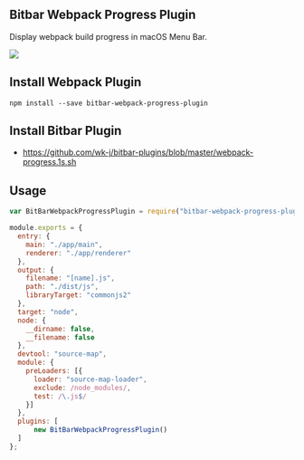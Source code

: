 ## Bitbar Webpack Progress Plugin

Display webpack build progress in macOS Menu Bar.

![](https://github.com/wk-j/bitbar-webpack-progress-plugin/raw/master/screen/progress.png)

## Install Webpack Plugin

`npm install --save bitbar-webpack-progress-plugin`

## Install Bitbar Plugin

- https://github.com/wk-j/bitbar-plugins/blob/master/webpack-progress.1s.sh

## Usage

```javascript
var BitBarWebpackProgressPlugin = require("bitbar-webpack-progress-plugin");

module.exports = {
  entry: {
    main: "./app/main",
    renderer: "./app/renderer"
  },
  output: {
    filename: "[name].js",
    path: "./dist/js",
    libraryTarget: "commonjs2"
  },
  target: "node",
  node: {
    __dirname: false,
    __filename: false
  },
  devtool: "source-map",
  module: {
    preLoaders: [{
      loader: "source-map-loader",
      exclude: /node_modules/,
      test: /\.js$/
    }]
  },
  plugins: [
      new BitBarWebpackProgressPlugin()
  ]
};
```